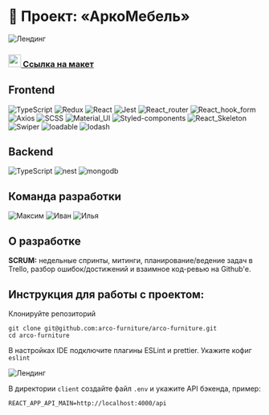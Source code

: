# 🚀 Проект: «АркоМебель»

![Лендинг](https://i.ibb.co/xsJbBjM/work-acro.jpg)

[//]: # (### <img src="https://cdn-icons-png.flaticon.com/512/7135/7135133.png" width="25" />[ Ссылка на проект]&#40;https://arco-furniture.github.io/arco-furniture/&#41;)
### <img src="https://im.wampi.ru/2022/09/28/figma.png" width="25" />[ Ссылка на макет](https://www.figma.com/file/Iatke6np8uI2zeeQVtSAvy/Untitled?node-id=0%3A1)

## Frontend
![TypeScript](https://img.shields.io/badge/-TypeScript-0d1117?style=for-the-badge&logo=TypeScript)
![Redux](https://img.shields.io/badge/-Redux_Toolkit-0d1117?style=for-the-badge&logo=Redux)
![React](https://img.shields.io/badge/-React-0d1117?style=for-the-badge&logo=React)
![Jest](https://img.shields.io/badge/-Jest+Enzyme-0d1117?style=for-the-badge&logo=Jest)
![React_router](https://img.shields.io/badge/-React_router-0d1117?style=for-the-badge&logo=React-router)
![React_hook_form](https://img.shields.io/badge/-React_hook_form-0d1117?style=for-the-badge&logo=react-hook-form)
![Axios](https://img.shields.io/badge/-Axios-0d1117?style=for-the-badge&logo=Axios)
![SCSS](https://img.shields.io/badge/-SCSS-0d1117?style=for-the-badge&logo=sass)
![Material_UI](https://img.shields.io/badge/-Material_UI-0d1117?style=for-the-badge&logo=mui)
![Styled-components](https://img.shields.io/badge/-Styled_components-0d1117?style=for-the-badge&logo=Styled-components)
![React_Skeleton](https://img.shields.io/badge/-React_Skeleton-0d1117?style=for-the-badge&logo=React_Skeleton)
![Swiper](https://img.shields.io/badge/-Swiper-0d1117?style=for-the-badge&logo=swiper)
![loadable](https://img.shields.io/badge/-React_loadable-0d1117?style=for-the-badge&logo=react_loadable)
![lodash](https://img.shields.io/badge/-Lodash-0d1117?style=for-the-badge&logo=lodash)

## Backend
![TypeScript](https://img.shields.io/badge/-TypeScript-0d1117?style=for-the-badge&logo=TypeScript)
![nest](https://img.shields.io/badge/-nest.js-0d1117?style=for-the-badge&logo=nestjs)
![mongodb](https://img.shields.io/badge/-mongo_db-0d1117?style=for-the-badge&logo=mongodb)

## Команда разработки
![Максим](https://img.shields.io/badge/-Петерс_Максим-0d1117?style=for-the-badge&logo=github)
![Иван](https://img.shields.io/badge/-Рамзанов_Иван-0d1117?style=for-the-badge&logo=github)
![Илья](https://img.shields.io/badge/-Трубицин_Илья-0d1117?style=for-the-badge&logo=github)

## О разработке
**SCRUM:** недельные спринты, митинги, планирование/ведение задач в Trello, разбор ошибок/достижений и взаимное код-ревью на Github'e.

## Инструкция для работы с проектом:

Клонируйте репозиторий
```
git clone git@github.com:arco-furniture/arco-furniture.git
cd arco-furniture
```

В настройках IDE подключите плагины ESLint и prettier. Укажите кофиг `eslint`

![Лендинг](https://i.ibb.co/92VpFMh/2022-12-01-00-13-19.png)

В директории `client` создайте файл `.env` и укажите API бэкенда, пример:
```
REACT_APP_API_MAIN=http://localhost:4000/api
```

